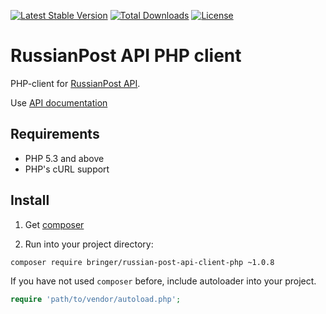 [![Latest Stable Version](https://poser.pugx.org/bringer/russian-post-api-client-php/v/stable)](https://packagist.org/packages/bringer/russian-post-api-client-php)
[![Total Downloads](https://poser.pugx.org/bringer/russian-post-api-client-php/downloads)](https://packagist.org/packages/bringer/russian-post-api-client-php)
[![License](https://poser.pugx.org/bringer/russian-post-api-client-php/license)](https://packagist.org/packages/bringer/russian-post-api-client-php)

# RussianPost API PHP client

PHP-client for [RussianPost API](https://otpravka.pochta.ru/).

Use [API documentation](https://otpravka.pochta.ru/specification#/main)

## Requirements

* PHP 5.3 and above
* PHP's cURL support

## Install

1) Get [composer](https://getcomposer.org/download/)

2) Run into your project directory:
```bash
composer require bringer/russian-post-api-client-php ~1.0.8
```

If you have not used `composer` before, include autoloader into your project.
```php
require 'path/to/vendor/autoload.php';
```